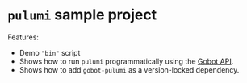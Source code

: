 # `pulumi` sample project

Features:

- Demo `"bin"` script
- Shows how to run `pulumi` programmatically using the [Gobot API](https://github.com/benallfree/gobot/tree/main/docs/readme.md).
- Shows how to add `gobot-pulumi` as a version-locked dependency.
